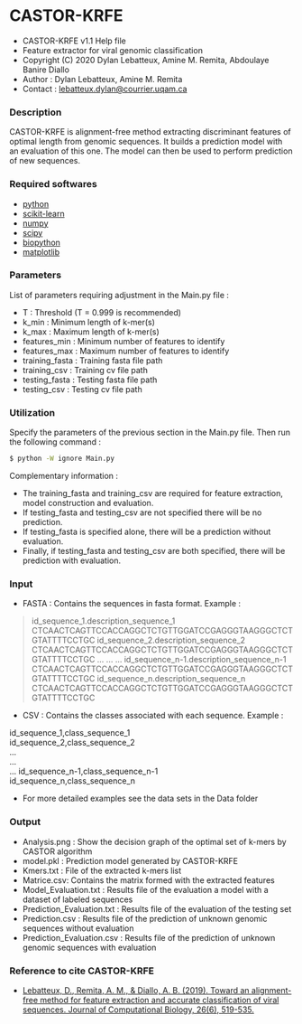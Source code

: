 # CASTOR-KRFE
* CASTOR-KRFE v1.1 Help file																		  
* Feature extractor for viral genomic classification                               
* Copyright (C) 2020  Dylan Lebatteux, Amine M. Remita, Abdoulaye Banire Diallo    
* Author : Dylan Lebatteux, Amine M. Remita													  
* Contact : lebatteux.dylan@courrier.uqam.ca

### Description
 CASTOR-KRFE is alignment-free method extracting discriminant features of optimal length from genomic sequences. It builds a prediction model with an evaluation of this one. The model can then be used to perform prediction of new sequences.

### Required softwares
* [python](https://www.python.org/downloads/) 
* [scikit-learn](https://scikit-learn.org/stable/install.html) 
* [numpy](https://numpy.org/install/)
* [scipy](https://www.scipy.org/install.html)                        
* [biopython](https://biopython.org/wiki/Download)    
* [matplotlib](https://matplotlib.org/users/installing.html) 

### Parameters
List of parameters requiring adjustment in the Main.py file :
* T : Threshold (T = 0.999 is recommended)
* k_min : Minimum length of k-mer(s)
* k_max : Maximum length of k-mer(s)
* features_min : Minimum number of features to identify
* features_max : Maximum number of features to identify
* training_fasta : Training fasta file path
* training_csv : Training cv file path
* testing_fasta : Testing fasta file path
* testing_csv : Testing cv file path

### Utilization
Specify the parameters of the previous section in the Main.py file.
Then run the following command :
```sh
$ python -W ignore Main.py 
```
Complementary information : 
- The training_fasta and training_csv are required for feature extraction, model construction and evaluation. 
- If testing_fasta and testing_csv are not specified there will be no prediction.
- If testing_fasta is specified alone, there will be a prediction without evaluation.
- Finally, if testing_fasta and testing_csv are both specified, there will be prediction with evaluation.

### Input
* FASTA : Contains the sequences in fasta format. Example : 

>id_sequence_1.description_sequence_1														 
CTCAACTCAGTTCCACCAGGCTCTGTTGGATCCGAGGGTAAGGGCTCTGTATTTTCCTGC 
>id_sequence_2.description_sequence_2															 
CTCAACTCAGTTCCACCAGGCTCTGTTGGATCCGAGGGTAAGGGCTCTGTATTTTCCTGC 
...
...
...
>id_sequence_n-1.description_sequence_n-1														 
CTCAACTCAGTTCCACCAGGCTCTGTTGGATCCGAGGGTAAGGGCTCTGTATTTTCCTGC 
>id_sequence_n.description_sequence_n															 
CTCAACTCAGTTCCACCAGGCTCTGTTGGATCCGAGGGTAAGGGCTCTGTATTTTCCTGC 

* CSV :  Contains the classes associated with each sequence. Example :

id_sequence_1,class_sequence_1																 
id_sequence_2,class_sequence_2																		 
...																		 
...																			 
...	
id_sequence_n-1,class_sequence_n-1																 
id_sequence_n,class_sequence_n	

* For more detailed examples see the data sets in the Data folder   

### Output
* Analysis.png : Show the decision graph of the optimal set of k-mers by CASTOR algorithm     
* model.pkl : Prediction model generated by CASTOR-KRFE                                        
* Kmers.txt : File of the extracted k-mers list   
* Matrice.csv: Contains the matrix formed with the extracted features
* Model_Evaluation.txt : Results file of the evaluation a model with a dataset of labeled sequences 
* Prediction_Evaluation.txt : Results file of the evaluation of the testing set 
* Prediction.csv : Results file of the prediction of unknown genomic sequences without evaluation        
* Prediction_Evaluation.csv : Results file of the prediction of unknown genomic sequences with evaluation 

### Reference to cite CASTOR-KRFE
* [Lebatteux, D., Remita, A. M., & Diallo, A. B. (2019). Toward an alignment-free method for feature extraction and accurate classification of viral sequences. Journal of Computational Biology, 26(6), 519-535.](https://www.liebertpub.com/doi/pdfplus/10.1089/cmb.2018.0239)
                                                                                   
